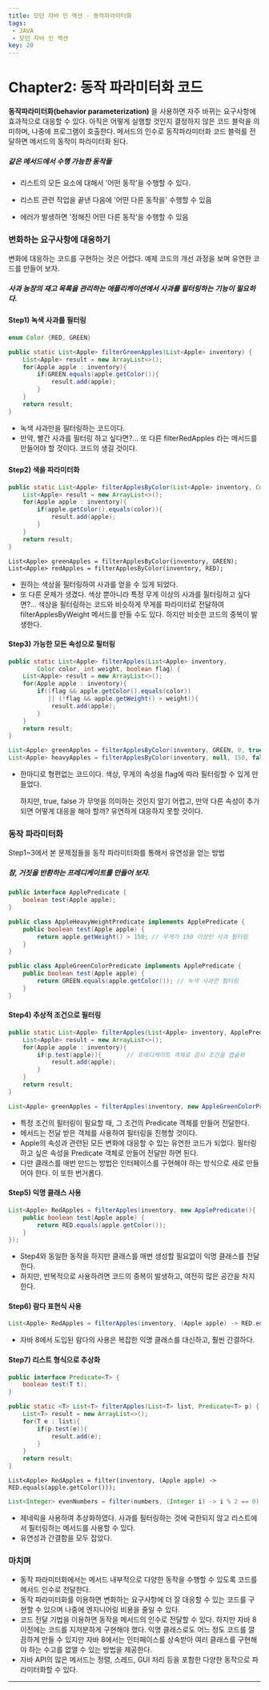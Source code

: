 ```yaml
---
title: 모던 자바 인 액션 - 동작파라미터화
tags: 
 - JAVA
 - 모던 자바 인 액션
key: 20
---
```


# Chapter2: 동작 파라미터화 코드

**동작파라미터화(behavior parameterization)** 을 사용하면 자주 바뀌는 요구사항에 효과적으로 대응할 수 있다.
아직은 어떻게 실행할 것인지 결정하지 않은 코드 블럭을 의미하며, 나중에 프로그램이 호출한다. 메서드의 인수로 동작파라미터화 코드 블럭를 전달하면  메서드의 동작이 파라미터화 된다.

##### 같은 메서드에서 수행 가능한 동작들

* 리스트의 모든 요소에 대해서 '어떤 동작'을 수행할 수 있다.

* 리스트 관련 작업을 끝낸 다음에 '어떤 다른 동작을' 수행할 수 있음

* 에러가 발생하면 '정해진 어떤 다른 동작'을 수행할 수 있음

  

### 변화하는 요구사항에 대응하기

변화에 대응하는 코드를 구현하는 것은 어렵다. 예제 코드의 개선 과정을 보며 유연한 코드를 만들어 보자.

##### 사과 농장의 재고 목록을 관리하는 애플리케이션에서 사과를 필터링하는 기능이 필요하다.

#### Step1) 녹색 사과를 필터링

~~~java
enum Color {RED, GREEN}

public static List<Apple> filterGreenApples(List<Apple> inventory) {
    List<Apple> result = new ArrayList<>();
    for(Apple apple : inventory){
        if(GREEN.equals(apple.getColor()){
            result.add(apple);
        }
    }
    return result;
}
~~~

* 녹색 사과만을 필터링하는 코드이다. 
* 만약, 빨간 사과를 필터링 하고 싶다면?... 
  또 다른 filterRedApples 라는 메서드를 만들어야 할 것이다. 코드의 생길 것이다.

##### 

#### Step2) 색을 파라미터화

~~~java
public static List<Apple> filterApplesByColor(List<Apple> inventory, Color color) {
    List<Apple> result = new ArrayList<>();
    for(Apple apple : inventory){
        if(apple.getColor().equals(color)){
            result.add(apple);
        }
    }
    return result;
}
~~~

~~~
List<Apple> greenApples = filterApplesByColor(inventory, GREEN);
List<Apple> redApples = filterApplesByColor(inventory, RED);
~~~

* 원하는 색상을 필터링하여 사과를 얻을 수 있게 되었다.
* 또 다른 문제가 생겼다. 색상 뿐아니라 특정 무게 이상의 사과를 필터링하고 싶다면?...
  색상을 필터링하는 코드와 비슷하게 무게를 파라미터로 전달하여 filterApplesByWeight 메서드를 만들 수도 있다.
  하지만 비슷한 코드의 중복이 발생한다.



#### Step3) 가능한 모든 속성으로 필터링

~~~java
public static List<Apple> filterApples(List<Apple> inventory, 
        Color color, int weight, boolean flag) {
    List<Apple> result = new ArrayList<>();
    for(Apple apple : inventory){
        if((flag && apple.getColor().equals(color)) 
           || (!flag && apple.getWeight() > weight)){
            result.add(apple);
        }
    }
    return result;
}
~~~

~~~java
List<Apple> greenApples = filterApplesByColor(inventory, GREEN, 0, true);
List<Apple> heavyApples = filterApplesByColor(inventory, null, 150, false);
~~~

* 한마디로 형편없는 코드이다. 색상, 무게의 속성을 flag에 따라 필터링할 수 있게 만들었다.

  하지만, true, false 가 무엇을 의미하는 것인지 알기 어렵고, 만약 다른 속성이 추가되면 어떻게 대응을 해야 할까? 유연하게 대응하지 못할 것이다.



### 동작 파라미터화

Step1~3에서 본 문제점들을 동작 파라미터화를 통해서 유연성을 얻는 방법

##### 참, 거짓을 반환하는 프레디케이트를 만들어 보자.

~~~java
public interface ApplePredicate {
    boolean test(Apple apple);
}
~~~

~~~java
public class AppleHeavyWeightPredicate implements ApplePredicate {
    public boolean test(Apple apple) {
        return apple.getWeight() > 150; // 무게가 150 이상인 사과 필터링
    }
}
~~~

~~~java
public class AppleGreenColorPredicate implements ApplePredicate {
    public boolean test(Apple apple) {
        return GREEN.equals(apple.getColor()); // 녹색 사과만 필터링
    }
}
~~~



#### Step4) 추상적 조건으로 필터링

~~~java
public static List<Apple> filterApples(List<Apple> inventory, ApplePredicate p) {
    List<Apple> result = new ArrayList<>();
    for(Apple apple : inventory){
        if(p.test(apple)){       // 프레디케이트 객체로 검사 조건을 캡슐화
            result.add(apple);
        }
    }
    return result;
}
~~~

~~~java
List<Apple> greenApples = filterApples(inventory, new AppleGreenColorPredicate());
~~~

* 특정 조건의 필터링이 필요할 때, 그 조건의 Predicate 객체를 만들어 전달한다.
* 메서드는 전달 받은 객체를 사용하여 필터링을 진행할 것이다.
* Apple의 속성과 관련된 모든 변화에 대응할 수 있는 유연한 코드가 되었다. 필터링하고 싶은 속성을 Predicate 객체로 만들어 전달만 하면 된다.
* 다만 클래스를 매번 만드는 방법은 인터페이스를 구현해야 하는 방식으로 새로 만들어야 한다. 이 또한 번거롭다.



#### Step5) 익명 클래스 사용

~~~java
List<Apple> RedApples = filterApples(inventory, new ApplePredicate(){
    public boolean test(Apple apple) {
        return RED.equals(apple.getColor());
    }
});
~~~

* Step4와 동일한 동작을 하지만 클래스를 매번 생성할 필요없이 익명 클래스를 전달한다.
* 하지만, 반복적으로 사용하려면 코드의 중복이 발생하고, 여전히 많은 공간을 차지한다.



#### Step6) 람다 표현식 사용

~~~java
List<Apple> RedApples = filterApples(inventory, (Apple apple) -> RED.equals(apple.getColor()));
~~~

* 자바 8에서 도입된 람다의 사용은 복잡한 익명 클래스를 대신하고, 훨씬 간결하다.



#### Step7) 리스트 형식으로 추상화

~~~java
public interface Predicate<T> {
    boolean test(T t);
}

public static <T> List<T> filterApples(List<T> list, Predicate<T> p) {
    List<T> result = new ArrayList<>();
    for(T e : list){
        if(p.test(e)){  
            result.add(e);
        }
    }
    return result;
}
~~~

~~~
List<Apple> RedApples = filter(inventory, (Apple apple) -> RED.equals(apple.getColor()));
~~~

~~~java
List<Integer> evenNumbers = filter(numbers, (Integer i) -> i % 2 == 0);
~~~

* 제네릭을 사용하여 추상화하였다. 사과를 필터링하는 것에 국한되지 않고 리스트에서 필터링하는 메서드를 사용할 수 있다.
* 유연성과 간결함을 모두 잡았다.



### 마치며

* 동작 파라미터화에서는 메서드 내부적으로 다양한 동작을 수행할 수 있도록 코드를 메서드 인수로 전달한다.
* 동작 파라미터화를 이용하면 변화하는 요구사항에 더 잘 대응할 수 있는 코드를 구현할 수 있으며 나중에 엔지니어링 비용을 줄일 수 있다.
* 코드 전달 기법을 이용하면 동작을 메서드의 인수로 전달할 수 있다. 하지만 자바 8 이전에는 코드를 지저분하게 구현해야 했다. 익명 클래스로도 어느 정도 코드를 깔끔하게 만들 수 있지만 자바 8에서는 인터페이스를 상속받아 여러 클래스를 구현해야 하는 수고를 없앨 수 있는 방법을 제공한다.
* 자바 API의 많은 메서드는 정렬, 스레드, GUI 처리 등을 포함한 다양한 동작으로 파라미터화할 수 있다.

___

